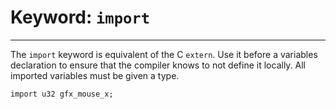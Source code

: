 # Keyword: `import`

---

The `import` keyword is equivalent of the C `extern`. Use it before a variables declaration to ensure that the compiler knows to not define it locally. All imported variables must be given a type.

```
import u32 gfx_mouse_x;
```